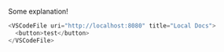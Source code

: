 Some explanation!

```js
<VSCodeFile uri="http://localhost:8080" title="Local Docs">
  <button>test</button>
</VSCodeFile>
```
